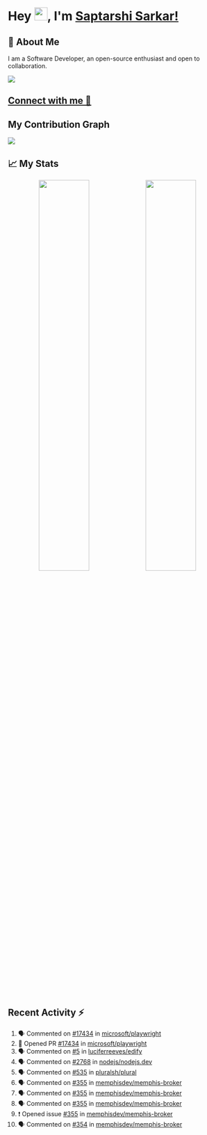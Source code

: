 # Hey <img src="https://github.com/TheDudeThatCode/TheDudeThatCode/blob/master/Assets/Hi.gif" width="30">, I'm [Saptarshi Sarkar!](https://bio.link/saptarshi) 

## 🚀 About Me
I am a Software Developer, an open-source enthusiast and open to collaboration.

![](https://visitor-badge.laobi.icu/badge?page_id=saptarshisarkar12.saptarshisarkar12)

## [Connect with me 💬](https://bio.link/saptarshi) 

## My Contribution Graph 
<img src="https://activity-graph.herokuapp.com/graph?username=SaptarshiSarkar12&bg_color=0f2d3d&color=1cadfb&line=1cadfb&point=1cadfb&area=true&hide_border=true">

## 📈 My Stats
<p align="center">	
  <img width="48%" src="https://github-readme-stats.vercel.app/api?username=saptarshisarkar12&show_icons=true&theme=tokyonight" />
  <img width="48%" src="https://github-readme-streak-stats.herokuapp.com/?user=saptarshisarkar12&theme=tokyonight" />
</p>

## Recent Activity :zap:
<!--START_SECTION:activity-->
1. 🗣 Commented on [#17434](https://github.com/microsoft/playwright/issues/17434) in [microsoft/playwright](https://github.com/microsoft/playwright)
2. 💪 Opened PR [#17434](https://github.com/microsoft/playwright/pull/17434) in [microsoft/playwright](https://github.com/microsoft/playwright)
3. 🗣 Commented on [#5](https://github.com/luciferreeves/edify/issues/5) in [luciferreeves/edify](https://github.com/luciferreeves/edify)
4. 🗣 Commented on [#2768](https://github.com/nodejs/nodejs.dev/issues/2768) in [nodejs/nodejs.dev](https://github.com/nodejs/nodejs.dev)
5. 🗣 Commented on [#535](https://github.com/pluralsh/plural/issues/535) in [pluralsh/plural](https://github.com/pluralsh/plural)
6. 🗣 Commented on [#355](https://github.com/memphisdev/memphis-broker/issues/355) in [memphisdev/memphis-broker](https://github.com/memphisdev/memphis-broker)
7. 🗣 Commented on [#355](https://github.com/memphisdev/memphis-broker/issues/355) in [memphisdev/memphis-broker](https://github.com/memphisdev/memphis-broker)
8. 🗣 Commented on [#355](https://github.com/memphisdev/memphis-broker/issues/355) in [memphisdev/memphis-broker](https://github.com/memphisdev/memphis-broker)
9. ❗️ Opened issue [#355](https://github.com/memphisdev/memphis-broker/issues/355) in [memphisdev/memphis-broker](https://github.com/memphisdev/memphis-broker)
10. 🗣 Commented on [#354](https://github.com/memphisdev/memphis-broker/issues/354) in [memphisdev/memphis-broker](https://github.com/memphisdev/memphis-broker)
<!--END_SECTION:activity-->
